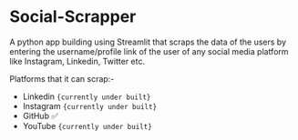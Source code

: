 # Social-Scrapper

A python app building using Streamlit that scraps the data of the users by entering the username/profile link of the user of any social media platform like Instagram, Linkedin, Twitter etc.

Platforms that it can scrap:-
- Linkedin `{currently under built}`
- Instagram `{currently under built}`
- GitHub ✅
- YouTube `{currently under built}`

